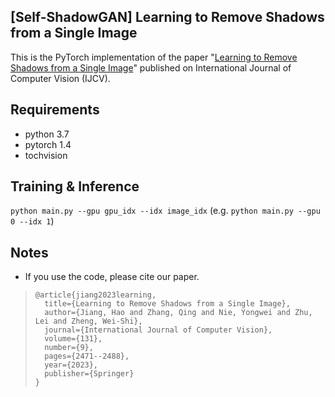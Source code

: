 ## \[Self-ShadowGAN\] Learning to Remove Shadows from a Single Image
This is the PyTorch implementation of the paper "[Learning to Remove Shadows from a Single Image](https://link.springer.com/article/10.1007/s11263-023-01823-9)" published on International Journal of Computer Vision (IJCV).


## Requirements
- python 3.7
- pytorch 1.4
- tochvision

  

## Training & Inference
`python main.py --gpu gpu_idx --idx image_idx` (e.g. `python main.py --gpu 0 --idx 1`)



## Notes

- If you use the code, please cite our paper.

> ```
> @article{jiang2023learning,
>   title={Learning to Remove Shadows from a Single Image},
>   author={Jiang, Hao and Zhang, Qing and Nie, Yongwei and Zhu, Lei and Zheng, Wei-Shi},
>   journal={International Journal of Computer Vision},
>   volume={131},
>   number={9},
>   pages={2471--2488},
>   year={2023},
>   publisher={Springer}
> }
> ```

